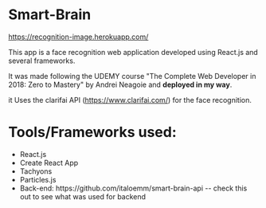 # Smart-Brain

https://recognition-image.herokuapp.com/

This app is a face recognition web application developed using React.js and several frameworks.

It was made following the UDEMY course "The Complete Web Developer in 2018: Zero to Mastery" by Andrei Neagoie and <b>deployed in my way</b>.

it Uses the clarifai API (https://www.clarifai.com/) for the face recognition.

# Tools/Frameworks used:
<ul>
  <li>React.js</li>
  <li>Create React App</li>
  <li>Tachyons</li>
  <li>Particles.js</li>
  <li>Back-end: https://github.com/italoemm/smart-brain-api -- check this out to see what was used for backend</li>
</ul>
